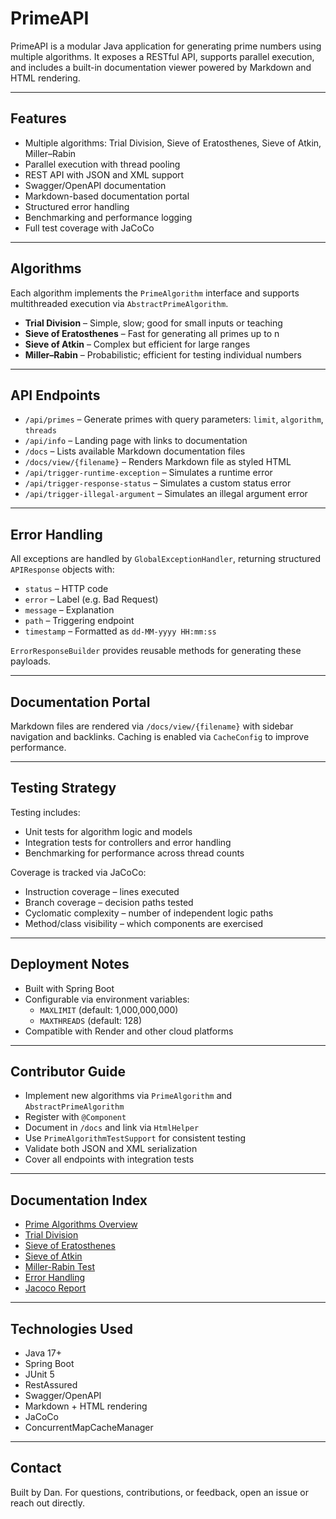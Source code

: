 # PrimeAPI

PrimeAPI is a modular Java application for generating prime numbers using multiple algorithms. It exposes a RESTful API, supports parallel execution, and includes a built-in documentation viewer powered by Markdown and HTML rendering.

---

## Features

- Multiple algorithms: Trial Division, Sieve of Eratosthenes, Sieve of Atkin, Miller–Rabin
- Parallel execution with thread pooling
- REST API with JSON and XML support
- Swagger/OpenAPI documentation
- Markdown-based documentation portal
- Structured error handling
- Benchmarking and performance logging
- Full test coverage with JaCoCo

---

## Algorithms

Each algorithm implements the `PrimeAlgorithm` interface and supports multithreaded execution via `AbstractPrimeAlgorithm`.

- **Trial Division** – Simple, slow; good for small inputs or teaching
- **Sieve of Eratosthenes** – Fast for generating all primes up to n
- **Sieve of Atkin** – Complex but efficient for large ranges
- **Miller–Rabin** – Probabilistic; efficient for testing individual numbers

---

## API Endpoints

- `/api/primes` – Generate primes with query parameters: `limit`, `algorithm`, `threads`
- `/api/info` – Landing page with links to documentation
- `/docs` – Lists available Markdown documentation files
- `/docs/view/{filename}` – Renders Markdown file as styled HTML
- `/api/trigger-runtime-exception` – Simulates a runtime error
- `/api/trigger-response-status` – Simulates a custom status error
- `/api/trigger-illegal-argument` – Simulates an illegal argument error

---

## Error Handling

All exceptions are handled by `GlobalExceptionHandler`, returning structured `APIResponse` objects with:

- `status` – HTTP code
- `error` – Label (e.g. Bad Request)
- `message` – Explanation
- `path` – Triggering endpoint
- `timestamp` – Formatted as `dd-MM-yyyy HH:mm:ss`

`ErrorResponseBuilder` provides reusable methods for generating these payloads.

---

## Documentation Portal

Markdown files are rendered via `/docs/view/{filename}` with sidebar navigation and backlinks. Caching is enabled via `CacheConfig` to improve performance.

---

## Testing Strategy

Testing includes:

- Unit tests for algorithm logic and models
- Integration tests for controllers and error handling
- Benchmarking for performance across thread counts

Coverage is tracked via JaCoCo:

- Instruction coverage – lines executed
- Branch coverage – decision paths tested
- Cyclomatic complexity – number of independent logic paths
- Method/class visibility – which components are exercised

---

## Deployment Notes

- Built with Spring Boot
- Configurable via environment variables:
    - `MAXLIMIT` (default: 1,000,000,000)
    - `MAXTHREADS` (default: 128)
- Compatible with Render and other cloud platforms

---

## Contributor Guide

- Implement new algorithms via `PrimeAlgorithm` and `AbstractPrimeAlgorithm`
- Register with `@Component`
- Document in `/docs` and link via `HtmlHelper`
- Use `PrimeAlgorithmTestSupport` for consistent testing
- Validate both JSON and XML serialization
- Cover all endpoints with integration tests

---

## Documentation Index

- [Prime Algorithms Overview](/docs/view/Prime-Algorithms.md)
- [Trial Division](/docs/view/Trial.md)
- [Sieve of Eratosthenes](/docs/view/Sieve.md)
- [Sieve of Atkin](/docs/view/Atkin.md)
- [Miller-Rabin Test](/docs/view/Miller.md)
- [Error Handling](/docs/view/Error-Handling.md)
- [Jacoco Report](/docs/view/jacoco/index.html)

---

## Technologies Used

- Java 17+
- Spring Boot
- JUnit 5
- RestAssured
- Swagger/OpenAPI
- Markdown + HTML rendering
- JaCoCo
- ConcurrentMapCacheManager

---

## Contact

Built by Dan. For questions, contributions, or feedback, open an issue or reach out directly.